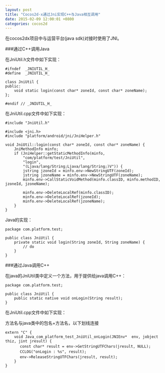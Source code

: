 ```yaml
---
layout: post
title: "Cocos2d-x通过Jni实现C++与Java相互调用"
date: 2015-02-09 12:00:01 +0800
categories: cocos2d
---
```


在cocos2dx项目中与运营平台(java sdk)对接时使用了JNI。
<!--more-->
###通过C++调用Java

在JniUtil.h文件中如下实现：

	#ifndef  _JNIUTIL_H_
	#define  _JNIUTIL_H_
	
	class JniUtil {
	public:
	    void static login(const char* zoneId, const char* zoneName);
	};
	
	#endif // _JNIUTIL_H_

在JniUtil.cpp文件中如下实现：

	#include "JniUtil.h"
	
	#include <jni.h>
	#include "platform/android/jni/JniHelper.h"
	
	void JniUtil::login(const char* zoneId, const char* zoneName) {
	    JniMethodInfo minfo;
	    if (JniHelper::getStaticMethodInfo(minfo,
	        "com/platform/test/JniUtil",
	        "login",
	        "(Ljava/lang/String;Ljava/lang/String;)V")) {
	        jstring jzoneId = minfo.env->NewStringUTF(zoneId);
	        jstring jzoneName = minfo.env->NewStringUTF(zoneName);
	        minfo.env->CallStaticVoidMethod(minfo.classID, minfo.methodID, jzoneId, jzoneName);
	
	        minfo.env->DeleteLocalRef(minfo.classID);
	        minfo.env->DeleteLocalRef(jzoneId);
	        minfo.env->DeleteLocalRef(jzoneName);
	    }
	}

Java的实现：

	package com.platform.test;
	
	public class JniUtil {    
	    private static void login(String zoneId, String zoneName) {
	        // do
	    }
	}

###通过Java调用C++

在java的JniUtil类中定义一个方法，用于提供给java调用C++：

	package com.platform.test;
	
	public class JniUtil {
	    public static native void onLogin(String result);
	}

在JniUtil.cpp文件中如下实现：

方法名与java类中的包名+方法名，以下划线连接

	extern "C" {
	    void Java_com_platform_test_JniUtil_onLogin(JNIEnv*  env, jobject thiz, jint jresult) {
	　　　　const char* result = env->GetStringUTFChars(jresult, NULL);
	　　　　CCLOG("onLogin : %s", result);
	　　　　env->ReleaseStringUTFChars(jresult, result);
	    }
	}